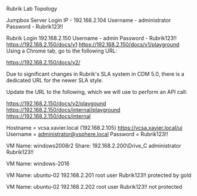 Rubrik Lab Topology





Jumpbox Server Login
IP - 192.168.2.104
Username - administrator
Password - Rubrik123!!

Rubrik Login
192.168.2.150
Username - admin
Password - Rubrik123!!
https://192.168.2.150/docs/v1
https://192.168.2.150/docs/v1/playground
Using a Chrome tab, go to the following URL:

https://192.168.2.150/docs/v2/

Due to significant changes in Rubrik's SLA system in CDM 5.0, there is a dedicated URL for the newer SLA style.

Update the URL to the following, which we will use to perform an API call:

https://192.168.2.150/docs/v2/playgound
https://192.168.2.150/docs/internal/playground
https://192.168.2.150/docs/internal



Hostname = vcsa.xavier.local (192.168.2.105)
https://vcsa.xavier.local/ui
Username = administrator@vsphere.local
Password = Rubrik123!!

VM Name: windows2008r2
Share: 192.168.2.200\Drive_C
administrator
Rubrik123!!

VM Name: windows-2016


VM Name: ubuntu-02
192.168.2.201
root
user
Rubrik123!!
protected by gold

VM Name: ubuntu-02
192.168.2.202
root
user
Rubrik123!!
not protected